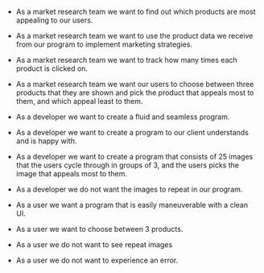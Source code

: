 - As a market research team we want to find out which products are most appealing to our users.
- As a market research team we want to use the product data we receive from our program to implement marketing strategies.
- As a market research team we want to track how many times each product is clicked on.
- As a market research team we want our users to choose between three products that they are shown and pick the product that appeals most to them, and which appeal least to them.

- As a developer we want to create a fluid and seamless program.
- As a developer we want to create a program to our client understands and is happy with.
- As a developer we want to create a program that consists of 25 images that the users cycle through in groups of 3, and the users picks the image that appeals most to them.
- As a developer we do not want the images to repeat in our program.

- As a user we want a program that is easily maneuverable with a clean UI.
- As a user we want to choose between 3 products.
- As a user we do not want to see repeat images
- As a user we do not want to experience an error.
